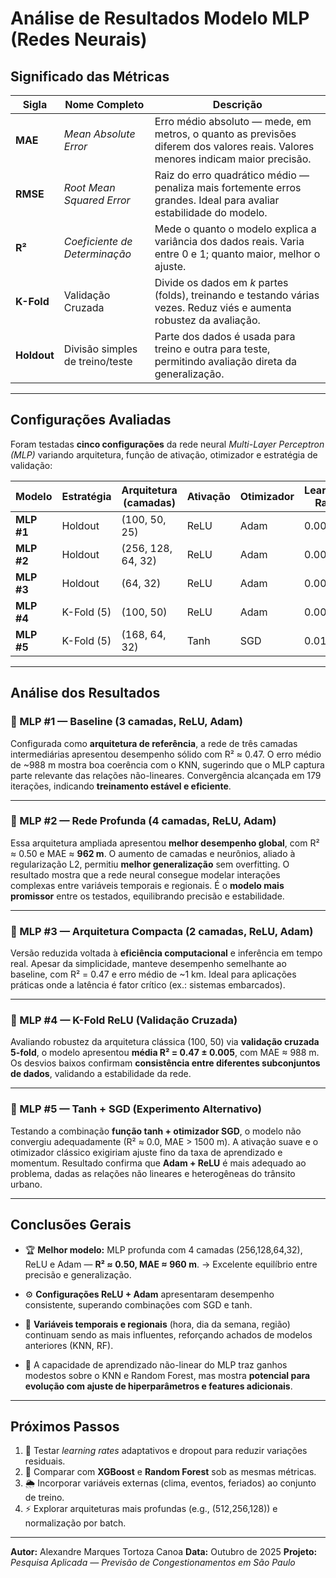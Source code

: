# Análise de Resultados Modelo MLP (Redes Neurais)

## Significado das Métricas

| Sigla       | Nome Completo                   | Descrição                                                                                                                       |
| ----------- | ------------------------------- | ------------------------------------------------------------------------------------------------------------------------------- |
| **MAE**     | _Mean Absolute Error_           | Erro médio absoluto — mede, em metros, o quanto as previsões diferem dos valores reais. Valores menores indicam maior precisão. |
| **RMSE**    | _Root Mean Squared Error_       | Raiz do erro quadrático médio — penaliza mais fortemente erros grandes. Ideal para avaliar estabilidade do modelo.              |
| **R²**      | _Coeficiente de Determinação_   | Mede o quanto o modelo explica a variância dos dados reais. Varia entre 0 e 1; quanto maior, melhor o ajuste.                   |
| **K-Fold**  | Validação Cruzada               | Divide os dados em _k_ partes (folds), treinando e testando várias vezes. Reduz viés e aumenta robustez da avaliação.           |
| **Holdout** | Divisão simples de treino/teste | Parte dos dados é usada para treino e outra para teste, permitindo avaliação direta da generalização.                           |

---

## Configurações Avaliadas

Foram testadas **cinco configurações** da rede neural _Multi-Layer Perceptron (MLP)_ variando arquitetura, função de ativação, otimizador e estratégia de validação:

| Modelo     | Estratégia | Arquitetura (camadas) | Ativação | Otimizador | Learning Rate | Épocas | MAE Teste         | RMSE Teste | R² Teste         |
| ---------- | ---------- | --------------------- | -------- | ---------- | ------------- | ------ | ----------------- | ---------- | ---------------- |
| **MLP #1** | Holdout    | (100, 50, 25)         | ReLU     | Adam       | 0.001         | 500    | 988.5             | 1531.6     | 0.47             |
| **MLP #2** | Holdout    | (256, 128, 64, 32)    | ReLU     | Adam       | 0.001         | 500    | **962.3**         | **1490.8** | **0.50**         |
| **MLP #3** | Holdout    | (64, 32)              | ReLU     | Adam       | 0.002         | 300    | 1005.1            | 1537.1     | 0.47             |
| **MLP #4** | K-Fold (5) | (100, 50)             | ReLU     | Adam       | 0.002         | 500    | **988.4 (média)** | —          | **0.47 (média)** |
| **MLP #5** | K-Fold (5) | (168, 64, 32)         | Tanh     | SGD        | 0.01          | 600    | 1502.7 (média)    | —          | 0.00             |

---

## Análise dos Resultados

### 🔹 MLP #1 — Baseline (3 camadas, ReLU, Adam)

Configurada como **arquitetura de referência**, a rede de três camadas intermediárias apresentou desempenho sólido com R² ≈ 0.47.
O erro médio de ~988 m mostra boa coerência com o KNN, sugerindo que o MLP captura parte relevante das relações não-lineares.
Convergência alcançada em 179 iterações, indicando **treinamento estável e eficiente**.

---

### 🔹 MLP #2 — Rede Profunda (4 camadas, ReLU, Adam)

Essa arquitetura ampliada apresentou **melhor desempenho global**, com R² ≈ 0.50 e MAE ≈ **962 m**.
O aumento de camadas e neurônios, aliado à regularização L2, permitiu **melhor generalização** sem overfitting.
O resultado mostra que a rede neural consegue modelar interações complexas entre variáveis temporais e regionais.
É o **modelo mais promissor** entre os testados, equilibrando precisão e estabilidade.

---

### 🔹 MLP #3 — Arquitetura Compacta (2 camadas, ReLU, Adam)

Versão reduzida voltada à **eficiência computacional** e inferência em tempo real.
Apesar da simplicidade, manteve desempenho semelhante ao baseline, com R² = 0.47 e erro médio de ~1 km.
Ideal para aplicações práticas onde a latência é fator crítico (ex.: sistemas embarcados).

---

### 🔹 MLP #4 — K-Fold ReLU (Validação Cruzada)

Avaliando robustez da arquitetura clássica (100, 50) via **validação cruzada 5-fold**, o modelo apresentou **média R² = 0.47 ± 0.005**, com MAE ≈ 988 m.
Os desvios baixos confirmam **consistência entre diferentes subconjuntos de dados**, validando a estabilidade da rede.

---

### 🔹 MLP #5 — Tanh + SGD (Experimento Alternativo)

Testando a combinação **função tanh + otimizador SGD**, o modelo não convergiu adequadamente (R² ≈ 0.0, MAE > 1500 m).
A ativação suave e o otimizador clássico exigiriam ajuste fino da taxa de aprendizado e momentum.
Resultado confirma que **Adam + ReLU** é mais adequado ao problema, dadas as relações não lineares e heterogêneas do trânsito urbano.

---

## Conclusões Gerais

- 🏆 **Melhor modelo:** MLP profunda com 4 camadas (256,128,64,32), ReLU e Adam — **R² ≈ 0.50, MAE ≈ 960 m**.
  → Excelente equilíbrio entre precisão e generalização.

- ⚙️ **Configurações ReLU + Adam** apresentaram desempenho consistente, superando combinações com SGD e tanh.

- 🧩 **Variáveis temporais e regionais** (hora, dia da semana, região) continuam sendo as mais influentes, reforçando achados de modelos anteriores (KNN, RF).

- 🧠 A capacidade de aprendizado não-linear do MLP traz ganhos modestos sobre o KNN e Random Forest, mas mostra **potencial para evolução com ajuste de hiperparâmetros e features adicionais**.

---

## Próximos Passos

1. 🔧 Testar _learning rates_ adaptativos e dropout para reduzir variações residuais.
2. 🧮 Comparar com **XGBoost** e **Random Forest** sob as mesmas métricas.
3. 🌦️ Incorporar variáveis externas (clima, eventos, feriados) ao conjunto de treino.
4. ⚡ Explorar arquiteturas mais profundas (e.g., (512,256,128)) e normalização por batch.

---

**Autor:** Alexandre Marques Tortoza Canoa
**Data:** Outubro de 2025
**Projeto:** _Pesquisa Aplicada — Previsão de Congestionamentos em São Paulo_
